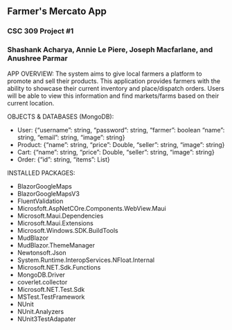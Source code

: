 ## Farmer's Mercato App
### CSC 309 Project #1
### Shashank Acharya, Annie Le Piere, Joseph Macfarlane, and Anushree Parmar

APP OVERVIEW:
The system aims to give local farmers a platform to promote and sell their products. This application provides farmers with the ability to showcase their current
inventory and place/dispatch orders. Users will be able to view this information and find markets/farms based on their current location.

OBJECTS & DATABASES (MongoDB):
- User: {“username”: string,
    “password”: string,
    “farmer”: boolean
    “name”: string,
    “email”: string,
    “image”: string}
- Product: {“name”: string,
    “price”: Double,
    “seller”: string,
    “image”: string}
- Cart: {“name”: string,
    “price”: Double,
    “seller”: string,
    “image”: string}
- Order: {“id”: string,
    “items”: List<Product>}

INSTALLED PACKAGES:
- BlazorGoogleMaps
- BlazorGoogleMapsV3
- FluentValidation
- Microsfoft.AspNetCOre.Components.WebView.Maui
- Microsoft.Maui.Dependencies
- Microsoft.Maui.Extensions
- Microsoft.Windows.SDK.BuildTools
- MudBlazor
- MudBlazor.ThemeManager
- Newtonsoft.Json
- System.Runtime.InteropServices.NFloat.Internal
- Microsoft.NET.Sdk.Functions
- MongoDB.Driver
- coverlet.collector
- Microsoft.NET.Test.Sdk
- MSTest.TestFramework
- NUnit
- NUnit.Analyzers
- NUnit3TestAdapater
